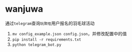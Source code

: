 # wanjuwa
通过`telegram`查询`玩聚哇`用户报名的羽毛球活动

1. `mv config_example.json config.json`，并修改配置中的值
2. `pip install -r requirements.txt`
3. `python telegram_bot.py`
